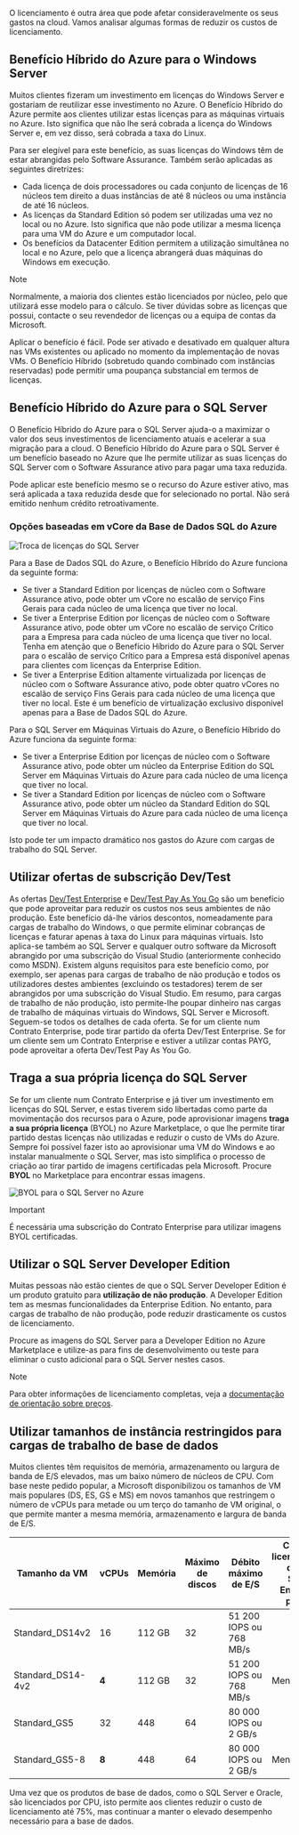 O licenciamento é outra área que pode afetar consideravelmente os seus gastos na cloud. Vamos analisar algumas formas de reduzir os custos de licenciamento.

## <a name="azure-hybrid-benefit-for-windows-server"></a>Benefício Híbrido do Azure para o Windows Server

Muitos clientes fizeram um investimento em licenças do Windows Server e gostariam de reutilizar esse investimento no Azure. O Benefício Híbrido do Azure permite aos clientes utilizar estas licenças para as máquinas virtuais no Azure. Isto significa que não lhe será cobrada a licença do Windows Server e, em vez disso, será cobrada a taxa do Linux. 

Para ser elegível para este benefício, as suas licenças do Windows têm de estar abrangidas pelo Software Assurance. Também serão aplicadas as seguintes diretrizes:

- Cada licença de dois processadores ou cada conjunto de licenças de 16 núcleos tem direito a duas instâncias de até 8 núcleos ou uma instância de até 16 núcleos. 
- As licenças da Standard Edition só podem ser utilizadas uma vez no local ou no Azure. Isto significa que não pode utilizar a mesma licença para uma VM do Azure e um computador local.
- Os benefícios da Datacenter Edition permitem a utilização simultânea no local e no Azure, pelo que a licença abrangerá duas máquinas do Windows em execução. 

> [!NOTE]
> Normalmente, a maioria dos clientes estão licenciados por núcleo, pelo que utilizará esse modelo para o cálculo. Se tiver dúvidas sobre as licenças que possui, contacte o seu revendedor de licenças ou a equipa de contas da Microsoft.

Aplicar o benefício é fácil. Pode ser ativado e desativado em qualquer altura nas VMs existentes ou aplicado no momento da implementação de novas VMs. O Benefício Híbrido (sobretudo quando combinado com instâncias reservadas) pode permitir uma poupança substancial em termos de licenças.

## <a name="azure-hybrid-benefit-for-sql-server"></a>Benefício Híbrido do Azure para o SQL Server

O Benefício Híbrido do Azure para o SQL Server ajuda-o a maximizar o valor dos seus investimentos de licenciamento atuais e acelerar a sua migração para a cloud. O Benefício Híbrido do Azure para o SQL Server é um benefício baseado no Azure que lhe permite utilizar as suas licenças do SQL Server com o Software Assurance ativo para pagar uma taxa reduzida.

Pode aplicar este benefício mesmo se o recurso do Azure estiver ativo, mas será aplicada a taxa reduzida desde que for selecionado no portal. Não será emitido nenhum crédito retroativamente.

### <a name="azure-sql-database-vcore-based-options"></a>Opções baseadas em vCore da Base de Dados SQL do Azure

![Troca de licenças do SQL Server](../images/sql-tradein-value.jpg)

Para a Base de Dados SQL do Azure, o Benefício Híbrido do Azure funciona da seguinte forma:

- Se tiver a Standard Edition por licenças de núcleo com o Software Assurance ativo, pode obter um vCore no escalão de serviço Fins Gerais para cada núcleo de uma licença que tiver no local.
- Se tiver a Enterprise Edition por licenças de núcleo com o Software Assurance ativo, pode obter um vCore no escalão de serviço Crítico para a Empresa para cada núcleo de uma licença que tiver no local. Tenha em atenção que o Benefício Híbrido do Azure para o SQL Server para o escalão de serviço Crítico para a Empresa está disponível apenas para clientes com licenças da Enterprise Edition.
- Se tiver a Enterprise Edition altamente virtualizada por licenças de núcleo com o Software Assurance ativo, pode obter quatro vCores no escalão de serviço Fins Gerais para cada núcleo de uma licença que tiver no local. Este é um benefício de virtualização exclusivo disponível apenas para a Base de Dados SQL do Azure.

Para o SQL Server em Máquinas Virtuais do Azure, o Benefício Híbrido do Azure funciona da seguinte forma:

- Se tiver a Enterprise Edition por licenças de núcleo com o Software Assurance ativo, pode obter um núcleo da Enterprise Edition do SQL Server em Máquinas Virtuais do Azure para cada núcleo de uma licença que tiver no local.
- Se tiver a Standard Edition por licenças de núcleo com o Software Assurance ativo, pode obter um núcleo da Standard Edition do SQL Server em Máquinas Virtuais do Azure para cada núcleo de uma licença que tiver no local.

Isto pode ter um impacto dramático nos gastos do Azure com cargas de trabalho do SQL Server.

## <a name="use-devtest-subscription-offers"></a>Utilizar ofertas de subscrição Dev/Test

As ofertas [Dev/Test Enterprise](https://azure.microsoft.com/offers/ms-azr-0148p/) e [Dev/Test Pay As You Go](https://azure.microsoft.com/offers/ms-azr-0023p/) são um benefício que pode aproveitar para reduzir os custos nos seus ambientes de não produção. Este benefício dá-lhe vários descontos, nomeadamente para cargas de trabalho do Windows, o que permite eliminar cobranças de licenças e faturar apenas à taxa do Linux para máquinas virtuais. Isto aplica-se também ao SQL Server e qualquer outro software da Microsoft abrangido por uma subscrição do Visual Studio (anteriormente conhecido como MSDN). Existem alguns requisitos para este benefício como, por exemplo, ser apenas para cargas de trabalho de não produção e todos os utilizadores destes ambientes (excluindo os testadores) terem de ser abrangidos por uma subscrição do Visual Studio. Em resumo, para cargas de trabalho de não produção, isto permite-lhe poupar dinheiro nas cargas de trabalho de máquinas virtuais do Windows, SQL Server e Microsoft.
Seguem-se todos os detalhes de cada oferta. Se for um cliente num Contrato Enterprise, pode tirar partido da oferta Dev/Test Enterprise. Se for um cliente sem um Contrato Enterprise e estiver a utilizar contas PAYG, pode aproveitar a oferta Dev/Test Pay As You Go.

## <a name="bring-your-own-sql-server-license"></a>Traga a sua própria licença do SQL Server

Se for um cliente num Contrato Enterprise e já tiver um investimento em licenças do SQL Server, e estas tiverem sido libertadas como parte da movimentação dos recursos para o Azure, pode aprovisionar imagens **traga a sua própria licença** (BYOL) no Azure Marketplace, o que lhe permite tirar partido destas licenças não utilizadas e reduzir o custo de VMs do Azure. Sempre foi possível fazer isto ao aprovisionar uma VM do Windows e ao instalar manualmente o SQL Server, mas isto simplifica o processo de criação ao tirar partido de imagens certificadas pela Microsoft. Procure **BYOL** no Marketplace para encontrar essas imagens.

![BYOL para o SQL Server no Azure](../images/byol-sql-server.png)

> [!IMPORTANT]
> É necessária uma subscrição do Contrato Enterprise para utilizar imagens BYOL certificadas.

## <a name="use-sql-server-developer-edition"></a>Utilizar o SQL Server Developer Edition

Muitas pessoas não estão cientes de que o SQL Server Developer Edition é um produto gratuito para **utilização de não produção**. A Developer Edition tem as mesmas funcionalidades da Enterprise Edition. No entanto, para cargas de trabalho de não produção, pode reduzir drasticamente os custos de licenciamento.

Procure as imagens do SQL Server para a Developer Edition no Azure Marketplace e utilize-as para fins de desenvolvimento ou teste para eliminar o custo adicional para o SQL Server nestes casos. 

> [!NOTE]
> Para obter informações de licenciamento completas, veja a [documentação de orientação sobre preços](https://docs.microsoft.com/azure/virtual-machines/windows/sql/virtual-machines-windows-sql-server-pricing-guidance).

## <a name="use-constrained-instance-sizes-for-database-workloads"></a>Utilizar tamanhos de instância restringidos para cargas de trabalho de base de dados 

Muitos clientes têm requisitos de memória, armazenamento ou largura de banda de E/S elevados, mas um baixo número de núcleos de CPU. Com base neste pedido popular, a Microsoft disponibilizou os tamanhos de VM mais populares (DS, ES, GS e MS) em novos tamanhos que restringem o número de vCPUs para metade ou um terço do tamanho de VM original, o que permite manter a mesma memória, armazenamento e largura de banda de E/S.

| Tamanho da VM | vCPUs | Memória | Máximo de discos | Débito máximo de E/S | Custo de licenciamento do SQL Server Enterprise por ano | Custo total por ano (computação + licenciamento) |
|---------|-------|--------|-----------|--------------------|-----------------------------------------------|---------------------------|
| Standard_DS14v2   | 16 | 112 GB | 32 | 51 200 IOPS ou 768 MB/s |           |           |
| Standard_DS14-4v2 | **4**  | 112 GB | 32 | 51 200 IOPS ou 768 MB/s | Menos 75% | Menos 57% |
| Standard_GS5      | 32 | 448    | 64 | 80 000 IOPS ou 2 GB/s   |           |           |
| Standard_GS5-8    | **8**  | 448    | 64 | 80 000 IOPS ou 2 GB/s   | Menos 75% | Menos 42% |

Uma vez que os produtos de base de dados, como o SQL Server e Oracle, são licenciados por CPU, isto permite aos clientes reduzir o custo de licenciamento até 75%, mas continuar a manter o elevado desempenho necessário para a base de dados. 
